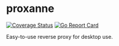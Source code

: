 # proxanne

[![Coverage Status](https://coveralls.io/repos/github/waaaaargh/proxanne/badge.svg)](https://coveralls.io/github/waaaaargh/proxanne) 
[![Go Report Card](https://goreportcard.com/badge/github.com/waaaaargh/proxanne)](https://goreportcard.com/report/github.com/waaaaargh/proxanne)

Easy-to-use reverse proxy for desktop use.
